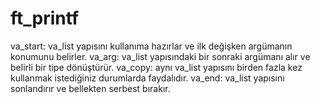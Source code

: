 # ft_printf

va_start: va_list yapısını kullanıma hazırlar ve ilk değişken argümanın konumunu belirler.
va_arg: va_list yapısındaki bir sonraki argümanı alır ve belirli bir tipe dönüştürür.
va_copy: aynı va_list yapısını birden fazla kez kullanmak istediğiniz durumlarda faydalıdır.
va_end: va_list yapısını sonlandırır ve bellekten serbest bırakır.
